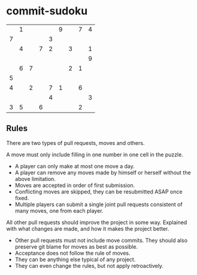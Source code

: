 # commit-sudoku

<!-- space reserved to line up cells with line numbers -->

<table>
  <tr>            <!-- Row 1 -->
    <td>
    <td>1
    <td>
    <td>
    <td>
    <td>9
    <td>
    <td>7
    <td>4
  <tr>            <!-- Row 2 -->
    <td>7
    <td>
    <td>
    <td>
    <td>3
    <td>
    <td>
    <td>
    <td>
  <tr>            <!-- Row 3 -->
    <td>
    <td>4
    <td>
    <td>7
    <td>2
    <td>
    <td>3
    <td>
    <td>1
  <tr>            <!-- Row 4 -->
    <td>
    <td>
    <td>
    <td>
    <td>
    <td>
    <td>
    <td>
    <td>9
  <tr>            <!-- Row 5 -->
    <td>
    <td>6
    <td>7
    <td>
    <td>
    <td>
    <td>2
    <td>1
    <td>
  <tr>            <!-- Row 6 -->
    <td>5
    <td>
    <td>
    <td>
    <td>
    <td>
    <td>
    <td>
    <td>
  <tr>            <!-- Row 7 -->
    <td>4
    <td>
    <td>2
    <td>
    <td>7
    <td>1
    <td>
    <td>6
    <td>
  <tr>            <!-- Row 8 -->
    <td>
    <td>
    <td>
    <td>
    <td>4
    <td>
    <td>
    <td>
    <td>3
  <tr>            <!-- Row 9 -->
    <td>3
    <td>5
    <td>
    <td>6
    <td>
    <td>
    <td>
    <td>2
    <td>
</table>




## Rules

There are two types of pull requests, moves and others.

A move must only include filling in one number in one cell in the puzzle.

* A player can only make at most one move a day.
* A player can remove any moves made by himself or herself without the above limitation.
* Moves are accepted in order of first submission.
* Conflicting moves are skipped, they can be resubmitted ASAP once fixed.
* Multiple players can submit a single joint pull requests consistent of many moves, one from each player.

All other pull requests should improve the project in some way. Explained with what changes are made, and how it makes the project better.

* Other pull requests must not include move commits. They should also preserve git blame for moves as best as possible.
* Acceptance does not follow the rule of moves.
* They can be anything else typical of any project.
* They can even change the rules, but not apply retroactively.

